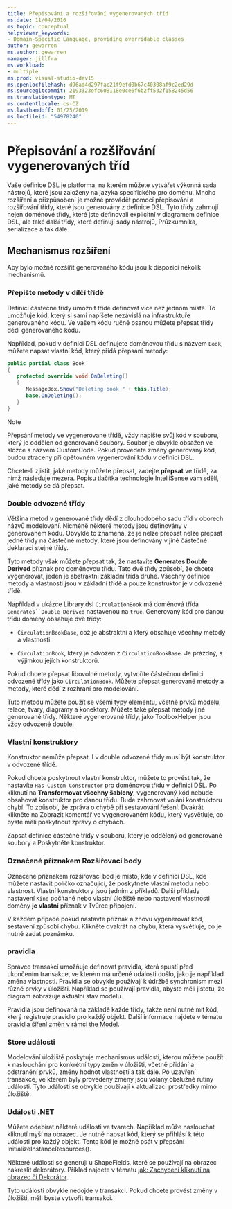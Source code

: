 ```yaml
---
title: Přepisování a rozšiřování vygenerovaných tříd
ms.date: 11/04/2016
ms.topic: conceptual
helpviewer_keywords:
- Domain-Specific Language, providing overridable classes
author: gewarren
ms.author: gewarren
manager: jillfra
ms.workload:
- multiple
ms.prod: visual-studio-dev15
ms.openlocfilehash: d96ad4d297fac21f9efd0b67c40308af9c2ed29d
ms.sourcegitcommit: 2193323efc608118e0ce6f6b2ff532f158245d56
ms.translationtype: MT
ms.contentlocale: cs-CZ
ms.lasthandoff: 01/25/2019
ms.locfileid: "54978240"
---
```

# <a name="override-and-extend-the-generated-classes"></a>Přepisování a rozšiřování vygenerovaných tříd

Vaše definice DSL je platforma, na kterém můžete vytvářet výkonná sada nástrojů, které jsou založeny na jazyka specifického pro doménu. Mnoho rozšíření a přizpůsobení je možné provádět pomocí přepisování a rozšiřování třídy, které jsou generovány z definice DSL. Tyto třídy zahrnují nejen doménové třídy, které jste definovali explicitní v diagramem definice DSL, ale také další třídy, které definují sady nástrojů, Průzkumníka, serializace a tak dále.

## <a name="extensibility-mechanisms"></a>Mechanismus rozšíření

Aby bylo možné rozšířit generovaného kódu jsou k dispozici několik mechanismů.

### <a name="override-methods-in-a-partial-class"></a>Přepište metody v dílčí třídě

Definicí částečné třídy umožnit třídě definovat více než jednom místě. To umožňuje kód, který si sami napíšete nezávislá na infrastruktuře generovaného kódu. Ve vašem kódu ručně psanou můžete přepsat třídy dědí generovaného kódu.

Například, pokud v definici DSL definujete doménovou třídu s názvem `Book`, můžete napsat vlastní kód, který přidá přepsání metody:

```csharp
public partial class Book
{
   protected override void OnDeleting()
   {
      MessageBox.Show("Deleting book " + this.Title);
      base.OnDeleting();
   }
}
```

> [!NOTE]
> Přepsání metody ve vygenerované třídě, vždy napište svůj kód v souboru, který je oddělen od generované soubory. Soubor je obvykle obsažen ve složce s názvem CustomCode. Pokud provedete změny generovaný kód, budou ztraceny při opětovném vygenerování kódu v definici DSL.

Chcete-li zjistit, jaké metody můžete přepsat, zadejte **přepsat** ve třídě, za nímž následuje mezera. Popisu tlačítka technologie IntelliSense vám sdělí, jaké metody se dá přepsat.

### <a name="double-derived-classes"></a>Double odvozené třídy

Většina metod v generované třídy dědí z dlouhodobého sadu tříd v oborech názvů modelování. Nicméně některé metody jsou definovány v generovaném kódu. Obvykle to znamená, že je nelze přepsat nelze přepsat jedné třídy na částečné metody, které jsou definovány v jiné částečné deklaraci stejné třídy.

Tyto metody však můžete přepsat tak, že nastavíte **Generates Double Derived** příznak pro doménovou třídu. Tato dvě třídy způsobí, že chcete vygenerovat, jeden je abstraktní základní třída druhé. Všechny definice metody a vlastnosti jsou v základní třídě a pouze konstruktor je v odvozené třídě.

Například v ukázce Library.dsl `CirculationBook` má doménová třída `Generates``Double Derived` nastavenou na `true`. Generovaný kód pro danou třídu domény obsahuje dvě třídy:

-   `CirculationBookBase`, což je abstraktní a který obsahuje všechny metody a vlastnosti.

-   `CirculationBook`, který je odvozen z `CirculationBookBase`. Je prázdný, s výjimkou jejích konstruktorů.

Pokud chcete přepsat libovolné metody, vytvoříte částečnou definici odvozené třídy jako `CirculationBook`. Můžete přepsat generované metody a metody, které dědí z rozhraní pro modelování.

Tuto metodu můžete použít se všemi typy elementu, včetně prvků modelu, relace, tvary, diagramy a konektory. Můžete také přepsat metody jiné generované třídy. Některé vygenerované třídy, jako ToolboxHelper jsou vždy odvozené double.

### <a name="custom-constructors"></a>Vlastní konstruktory

Konstruktor nemůže přepsat. I v double odvozené třídy musí být konstruktor v odvozené třídě.

Pokud chcete poskytnout vlastní konstruktor, můžete to provést tak, že nastavíte `Has Custom Constructor` pro doménovou třídu v definici DSL. Po kliknutí na **Transformovat všechny šablony**, vygenerovaný kód nebude obsahovat konstruktor pro danou třídu. Bude zahrnovat volání konstruktoru chybí. To způsobí, že zpráva o chybě při sestavování řešení. Dvakrát klikněte na Zobrazit komentář ve vygenerovaném kódu, který vysvětluje, co byste měli poskytnout zprávy o chybách.

Zapsat definice částečné třídy v souboru, který je oddělený od generované soubory a Poskytněte konstruktor.

### <a name="flagged-extension-points"></a>Označené příznakem Rozšiřovací body

Označené příznakem rozšiřovací bod je místo, kde v definici DSL, kde můžete nastavit políčko označující, že poskytnete vlastní metodu nebo vlastnost. Vlastní konstruktory jsou jedním z příkladů. Další příklady nastavení `Kind` počítané nebo vlastní úložiště nebo nastavení vlastnosti domény **je vlastní** příznak v Tvůrce připojení.

V každém případě pokud nastavte příznak a znovu vygenerovat kód, sestavení způsobí chybu. Klikněte dvakrát na chybu, která vysvětluje, co je nutné zadat poznámku.

### <a name="rules"></a>pravidla

Správce transakcí umožňuje definovat pravidla, která spustí před ukončením transakce, ve kterém má určené události došlo, jako je například změna vlastnosti. Pravidla se obvykle používají k údržbě synchronism mezi různé prvky v úložišti. Například se používají pravidla, abyste měli jistotu, že diagram zobrazuje aktuální stav modelu.

Pravidla jsou definovaná na základě každé třídy, takže není nutné mít kód, který registruje pravidlo pro každý objekt. Další informace najdete v tématu [pravidla šíření změn v rámci the Model](../modeling/rules-propagate-changes-within-the-model.md).

### <a name="store-events"></a>Store události

Modelování úložiště poskytuje mechanismus události, kterou můžete použít k naslouchání pro konkrétní typy změn v úložišti, včetně přidání a odstranění prvků, změny hodnot vlastností a tak dále. Po uzavření transakce, ve kterém byly provedeny změny jsou volány obslužné rutiny události. Tyto události se obvykle používají k aktualizaci prostředky mimo úložiště.

### <a name="net-events"></a>Události .NET

Můžete odebírat některé události ve tvarech. Například může naslouchat kliknutí myší na obrazec. Je nutné napsat kód, který se přihlásí k této události pro každý objekt. Tento kód je možné psát v přepsání InitializeInstanceResources().

Některé události se generují u ShapeFields, které se používají na obrazec nakreslit dekorátory. Příklad najdete v tématu [jak: Zachycení kliknutí na obrazec či Dekorátor](../modeling/how-to-intercept-a-click-on-a-shape-or-decorator.md).

Tyto události obvykle nedojde v transakci. Pokud chcete provést změny v úložišti, měli byste vytvořit transakci.